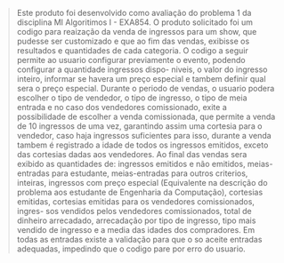> Este produto foi desenvolvido como avaliação do problema 1 da disciplina MI Algoritimos I - EXA854. 
> O produto solicitado foi um codigo para reaização da venda de ingressos para um show, que pudesse ser customizado e 
que ao fim das vendas, exibisse os resultados e quantidades de cada categoria.
> O codigo a seguir permite ao usuario configurar previamente o evento, podendo configurar a quantidade ingressos dispo-
niveis, o valor do ingresso inteiro, informar se havera um preço especial e tambem definir qual sera o preço especial.
> Durante o periodo de vendas, o usuario podera escolher o tipo de vendedor, o tipo de ingresso, o tipo de meia entrada
e no caso dos vendedores comissionado, exite a possibilidade de escolher a venda comissionada, que permite a venda de 10
ingressos de uma vez, garantindo assim uma cortesia para o vendedor, caso haja ingressos suficientes para isso, durante
a venda tambem é registrado a idade de todos os ingressos emitidos, exceto das cortesias dadas aos vendedores.
> Ao final das vendas sera exibido as quantidades de: ingressos emitidos e não emitidos, meias-entradas para estudante,
meias-entradas para outros criterios, inteiras, ingressos com preço especial (Equivalente na descrição do problema aos 
estudante de Engenharia da Computação), cortesias emitidas, cortesias emitidas para os vendedores comissionados, ingres-
sos vendidos pelos vendedores comissionados, total de dinheiro arrecadado, arrecadação por tipo de ingresso, tipo mais
vendido de ingresso e a media das idades dos compradores.
> Em todas as entradas existe a validação para que o so aceite entradas adequadas, impedindo que o codigo pare por erro
do usuario.
